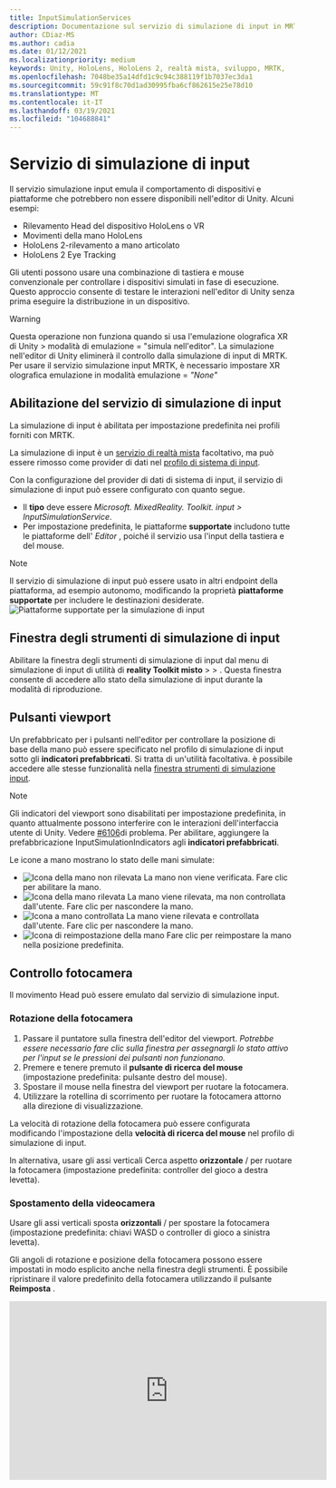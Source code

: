 ```yaml
---
title: InputSimulationServices
description: Documentazione sul servizio di simulazione di input in MRTK
author: CDiaz-MS
ms.author: cadia
ms.date: 01/12/2021
ms.localizationpriority: medium
keywords: Unity, HoloLens, HoloLens 2, realtà mista, sviluppo, MRTK,
ms.openlocfilehash: 7048be35a14dfd1c9c94c388119f1b7037ec3da1
ms.sourcegitcommit: 59c91f8c70d1ad30995fba6cf862615e25e78d10
ms.translationtype: MT
ms.contentlocale: it-IT
ms.lasthandoff: 03/19/2021
ms.locfileid: "104688841"
---
```

# <a name="input-simulation-service"></a>Servizio di simulazione di input

Il servizio simulazione input emula il comportamento di dispositivi e piattaforme che potrebbero non essere disponibili nell'editor di Unity. Alcuni esempi:

* Rilevamento Head del dispositivo HoloLens o VR
* Movimenti della mano HoloLens
* HoloLens 2-rilevamento a mano articolato
* HoloLens 2 Eye Tracking

Gli utenti possono usare una combinazione di tastiera e mouse convenzionale per controllare i dispositivi simulati in fase di esecuzione. Questo approccio consente di testare le interazioni nell'editor di Unity senza prima eseguire la distribuzione in un dispositivo.

> [!WARNING]
> Questa operazione non funziona quando si usa l'emulazione olografica XR di Unity > modalità di emulazione = "simula nell'editor". La simulazione nell'editor di Unity eliminerà il controllo dalla simulazione di input di MRTK. Per usare il servizio simulazione input MRTK, è necessario impostare XR olografica emulazione in modalità emulazione = *"None"*

## <a name="enabling-the-input-simulation-service"></a>Abilitazione del servizio di simulazione di input

La simulazione di input è abilitata per impostazione predefinita nei profili forniti con MRTK.

La simulazione di input è un [servizio di realtà mista](../../out-of-scope/MixedRealityServices.md) facoltativo, ma può essere rimosso come provider di dati nel [profilo di sistema di input](../Input/InputProviders.md).

Con la configurazione del provider di dati di sistema di input, il servizio di simulazione di input può essere configurato con quanto segue.

* Il **tipo** deve essere *Microsoft. MixedReality. Toolkit. input > InputSimulationService*.
* Per impostazione predefinita, le piattaforme **supportate** includono tutte le piattaforme dell' *Editor* , poiché il servizio usa l'input della tastiera e del mouse.

> [!NOTE]
> Il servizio di simulazione di input può essere usato in altri endpoint della piattaforma, ad esempio autonomo, modificando la proprietà **piattaforme supportate** per includere le destinazioni desiderate.
> ![Piattaforme supportate per la simulazione di input](../Images/InputSimulation/InputSimulationSupportedPlatforms.gif)

## <a name="input-simulation-tools-window"></a>Finestra degli strumenti di simulazione di input

Abilitare la finestra degli strumenti di simulazione di input dal menu di simulazione di input di utilità di **reality Toolkit misto**  >    >   . Questa finestra consente di accedere allo stato della simulazione di input durante la modalità di riproduzione.

## <a name="viewport-buttons"></a>Pulsanti viewport

Un prefabbricato per i pulsanti nell'editor per controllare la posizione di base della mano può essere specificato nel profilo di simulazione di input sotto gli **indicatori prefabbricati**. Si tratta di un'utilità facoltativa. è possibile accedere alle stesse funzionalità nella [finestra strumenti di simulazione input](#input-simulation-tools-window).

> [!NOTE]
> Gli indicatori del viewport sono disabilitati per impostazione predefinita, in quanto attualmente possono interferire con le interazioni dell'interfaccia utente di Unity. Vedere [#6106](https://github.com/microsoft/MixedRealityToolkit-Unity/issues/6106)di problema. Per abilitare, aggiungere la prefabbricazione InputSimulationIndicators agli **indicatori prefabbricati**.

Le icone a mano mostrano lo stato delle mani simulate:

* ![Icona della mano non rilevata](../Images/InputSimulation/MRTK_InputSimulation_HandIndicator_Untracked.png) La mano non viene verificata. Fare clic per abilitare la mano.
* ![Icona della mano rilevata](../Images/InputSimulation/MRTK_InputSimulation_HandIndicator_Tracked.png "Icona della mano rilevata") La mano viene rilevata, ma non controllata dall'utente. Fare clic per nascondere la mano.
* ![Icona a mano controllata](../Images/InputSimulation/MRTK_InputSimulation_HandIndicator_Controlled.png "Icona a mano controllata") La mano viene rilevata e controllata dall'utente. Fare clic per nascondere la mano.
* ![Icona di reimpostazione della mano](../Images/InputSimulation/MRTK_InputSimulation_HandIndicator_Reset.png "Icona di reimpostazione della mano") Fare clic per reimpostare la mano nella posizione predefinita.

## <a name="camera-control"></a>Controllo fotocamera

Il movimento Head può essere emulato dal servizio di simulazione input.

### <a name="rotating-the-camera"></a>Rotazione della fotocamera

1. Passare il puntatore sulla finestra dell'editor del viewport.
    *Potrebbe essere necessario fare clic sulla finestra per assegnargli lo stato attivo per l'input se le pressioni dei pulsanti non funzionano.*
1. Premere e tenere premuto il **pulsante di ricerca del mouse** (impostazione predefinita: pulsante destro del mouse).
1. Spostare il mouse nella finestra del viewport per ruotare la fotocamera.
1. Utilizzare la rotellina di scorrimento per ruotare la fotocamera attorno alla direzione di visualizzazione.

La velocità di rotazione della fotocamera può essere configurata modificando l'impostazione della **velocità di ricerca del mouse** nel profilo di simulazione di input.

In alternativa, usare gli assi verticali Cerca aspetto **orizzontale** /  per ruotare la fotocamera (impostazione predefinita: controller del gioco a destra levetta).

### <a name="moving-the-camera"></a>Spostamento della videocamera

Usare gli assi verticali sposta **orizzontali** /  per spostare la fotocamera (impostazione predefinita: chiavi WASD o controller di gioco a sinistra levetta).

Gli angoli di rotazione e posizione della fotocamera possono essere impostati in modo esplicito anche nella finestra degli strumenti. È possibile ripristinare il valore predefinito della fotocamera utilizzando il pulsante **Reimposta** .

<iframe width="560" height="315" src="https://www.youtube.com/embed/Z7L4I1ET7GU" class="center" frameborder="0" allow="accelerometer; encrypted-media; gyroscope; picture-in-picture" allowfullscreen />

## <a name="hand-simulation"></a>Simulazione manuale

La simulazione di input supporta i dispositivi a mano emulata. Queste mani virtuali possono interagire con qualsiasi oggetto che supporti i normali dispositivi a mano, ad esempio pulsanti o oggetti afferrabili.

### <a name="hand-simulation-mode"></a>Modalità simulazione manuale

Nella [finestra strumenti di simulazione input](#input-simulation-tools-window) l'impostazione **modalità simulazione manuale** passa tra due modelli di input distinti. È anche possibile impostare la modalità predefinita nel profilo di simulazione di input.

* *Mano articolata*: simula un dispositivo mano completamente articolato con dati di posizione congiunta.

   Emula il modello di interazione HoloLens 2.

   In questa modalità le interazioni basate sul posizionamento preciso della mano o sull'uso del contatto possono essere simulate.

* *Movimenti*: simula un modello a mano semplificato con il tocco aereo e i movimenti di base.

   Emula il [modello di interazione HoloLens](https://docs.microsoft.com/windows/mixed-reality/gestures).

   Lo stato attivo è controllato tramite il puntatore a sguardi. Il gesto del *rubinetto d'aria* viene usato per interagire con i pulsanti.

### <a name="controlling-hand-movement"></a>Controllo del movimento della mano

Premere e tenere premuto il **tasto di controllo a sinistra/destra** (impostazione predefinita: *spostamento sinistro* per la mano sinistra e *spazio* per la mano destra) per ottenere il controllo di entrambe le parti. Mentre viene premuto il tasto di manipolazione, la mano verrà visualizzata nel viewport. Una volta rilasciata la chiave di manipolazione, le mani scompariranno dopo un **timeout di Nascondi a mano** breve.

Le mani possono essere attivate in modo permanente nella [finestra degli strumenti di simulazione di input](#input-simulation-tools-window) o premendo il tasto di **attivazione/disattivazione** (impostazione predefinita: *T* per left e *Y* per Right). Premere di nuovo il tasto di attivazione per nascondere di nuovo le lancette.

Il movimento del mouse sposterà la mano nel piano di visualizzazione. Le mani possono essere spostate in modo più o più vicino alla fotocamera usando la **rotellina del mouse**.

Per ruotare le mani usando il mouse, tenere premuto il tasto di **controllo sinistro/destro** (*spostamento a sinistra* o *spazio*) *e* il pulsante di **rotazione della mano** (impostazione predefinita: *CTRL* pulsante), quindi spostare il mouse per ruotare la mano. La velocità di rotazione della mano può essere configurata modificando l'impostazione della **velocità di rotazione della mano del mouse** nel profilo di simulazione di input.

È anche possibile modificare la selezione host della mano nella [finestra strumenti di simulazione input](#input-simulation-tools-window), inclusa la reimpostazione delle lancette per impostazione predefinita.

### <a name="additional-profile-settings"></a>Impostazioni del profilo aggiuntive

* Il **moltiplicatore di profondità della mano** controlla la sensibilità del movimento di profondità della rotellina del mouse. Un numero maggiore accelererà lo zoom mano.
* La **distanza della mano predefinita** è la distanza iniziale delle mani dalla fotocamera. Se si fa clic sul pulsante **Reimposta** , le mani vengono inserite anche a distanza.
* L' **importo del tremolio della mano** aggiunge movimento casuale a mani. Questa funzionalità può essere usata per simulare il rilevamento manuale non accurato nel dispositivo e garantire che le interazioni funzionino correttamente con l'input rumoroso.

<iframe width="560" height="315" src="https://www.youtube.com/embed/uRYfwuqsjBQ" class="center" frameborder="0" allow="accelerometer; encrypted-media; gyroscope; picture-in-picture" allowfullscreen />

### <a name="hand-gestures"></a>Movimenti della mano

È anche possibile simulare movimenti della mano, ad esempio pizzicare, afferrare, frugare e così via.

1. Abilitare il controllo della mano usando il **tasto di controllo sinistro o destro** (*spostamento a sinistra* o *spazio*)

   In alternativa, attivare/disattivare le lancette usando i tasti di alternanza (*T* o *Y*).

2. Durante la manipolazione, premere e tenere premuto un pulsante del mouse per eseguire un movimento di mano.

È possibile eseguire il mapping di ognuno dei pulsanti del mouse per trasformare la forma mano in un movimento diverso usando le impostazioni di *movimento della mano sinistra/centrale/destra del mouse* . Il *gesto della mano predefinito* è la forma della mano quando non viene premuto alcun pulsante.

> [!NOTE]
> Il gesto del *pizzico* è l'unico gesto che esegue l'azione "Select" a questo punto.

### <a name="one-hand-manipulation"></a>Manipolazione a mano singola

1. Premere e tenere premuto il **tasto di controllo a sinistra/destra** (*spostamento a sinistra* o *spazio*)
2. Punto all'oggetto
3. Premere il pulsante del mouse per pizzicare
4. Usare il mouse per spostare l'oggetto
5. Rilasciare il pulsante del mouse per arrestare l'interazione

<iframe width="560" height="315" src="https://www.youtube.com/embed/rM0xaHam6wM" class="center" frameborder="0" allow="accelerometer; encrypted-media; gyroscope; picture-in-picture" allowfullscreen />

### <a name="two-hand-manipulation"></a>Manipolazione a due mano

Per la modifica di oggetti con due mani allo stesso tempo, è consigliabile usare la modalità mano permanente.

1. Premere il tasto di attivazione/disattivazione (*T/Y*) per entrambe le mani.
1. Modificare una mano alla volta:
    1. Mantenere lo **spazio** per controllare la mano destra
    1. Spostare la mano nella posizione in cui si desidera ottenere l'oggetto
    1. Premere il **pulsante sinistro del mouse** per attivare il gesto del *pizzico* . In modalità persistente il movimento rimarrà attivo quando si rilascia il pulsante del mouse.
1. Ripetere il processo con l'altra parte, afferrando lo stesso oggetto in una seconda posizione.
1. Ora che entrambe le mani stanno afferrando lo stesso oggetto, è possibile spostarle per eseguire una manipolazione a due mani.

<iframe width="560" height="315" src="https://www.youtube.com/embed/Qol5OFNfN14" class="center" frameborder="0" allow="accelerometer; encrypted-media; gyroscope; picture-in-picture" allowfullscreen />

### <a name="ggv-gaze-gesture-and-voice-interaction"></a>Interazione tra GGV (sguardi, movimenti e voce)

Per impostazione predefinita, l'interazione GGV è abilitata nell'editor mentre non vi sono mani articolate presenti nella scena.

1. Ruota la fotocamera per puntare il cursore sullo sguardo all'oggetto interagibile (pulsante destro del mouse)
1. Fare clic e tenendo premuto il **pulsante sinistro del mouse** per interagire
1. Ruotare nuovamente la fotocamera per modificare l'oggetto

Per disattivare questa opzione, è possibile attivare o disattivare l'opzione *è abilitata per l'input Hand Free* all'interno del profilo di simulazione di input.

Inoltre, è possibile usare le mani simulate per l'interazione GGV

1. Abilitare la simulazione GGV cambiando la **modalità di simulazione Hand** in *movimenti* nel [profilo di simulazione di input](#enabling-the-input-simulation-service)
1. Ruota la fotocamera per puntare il cursore sullo sguardo all'oggetto interagibile (pulsante destro del mouse)
1. Mantenere lo **spazio** per controllare la mano destra
1. Fare clic e tenendo premuto il **pulsante sinistro del mouse** per interagire
1. Usare il mouse per spostare l'oggetto
1. Rilasciare il pulsante del mouse per arrestare l'interazione

<iframe width="560" height="315" src="https://www.youtube.com/embed/6841rRMdqWw" class="center" frameborder="0" allow="accelerometer; encrypted-media; gyroscope; picture-in-picture" allowfullscreen />

### <a name="eye-tracking"></a>Tracciamento oculare

È possibile abilitare la [simulazione di rilevamento degli occhi](../EyeTracking/EyeTracking_BasicSetup.md#simulating-eye-tracking-in-the-unity-editor) selezionando l'opzione **simula posizione occhio** nel [Profilo simulazione di input](#enabling-the-input-simulation-service). Questa operazione non deve essere utilizzata con le interazioni di stile GGV (pertanto, assicurarsi che la **modalità simulazione manuale** sia impostata su *articolato*).

## <a name="see-also"></a>Vedi anche

* [Profilo di sistema di input](../Input/InputProviders.md).
